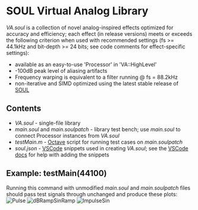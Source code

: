 
# SOUL Virtual Analog Library
*VA.soul* is a collection of novel analog-inspired effects optimized for accuracy and efficiency; each effect (in release versions) meets or exceeds the following criterion when used with recommended settings (fs >= 44.1kHz and bit-depth >= 24 bits; see code comments for effect-specific settings):
- available as an easy-to-use 'Processor' in 'VA::HighLevel'
- -100dB peak level of aliasing artifacts
- Frequency warping is equivalent to a filter running @ fs = 88.2kHz
- non-iterative and SIMD optimized using the latest stable release of [SOUL](https://github.com/soul-lang/SOUL)

## Contents
- *VA.soul* - single-file library
- *main.soul* and *main.soulpatch* - library test bench; use *main.soul* to connect Processor instances from *VA.soul*
- *testMain.m* - [Octave](https://www.gnu.org/software/octave/index) script for running test cases on *main.soulpatch*
- *soul.json* - [VSCode](https://github.com/Microsoft/vscode) snippets used in creating *VA.soul*; see the [VSCode docs](https://code.visualstudio.com/docs/editor/userdefinedsnippets) for help with adding the snippets

## Example: testMain(44100)
Running this command with unmodified *main.soul* and *main.soulpatch* files should pass test signals through unchanged and produce these plots:
![Pulse](https://user-images.githubusercontent.com/42720670/129260847-08ae00e7-a749-4b68-9ca4-5907637cdd17.png)
![dBRampSinRamp](https://user-images.githubusercontent.com/42720670/129260840-b48cffc3-1b7f-4f6a-9de4-2b68e3cf8e0c.png)
![ImpulseSin](https://user-images.githubusercontent.com/42720670/129260843-f8e6d77c-5b68-4c2a-9a76-e3fad24f2987.png)
